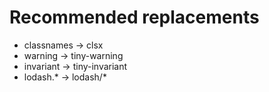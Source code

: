 # Recommended replacements

- classnames -> clsx
- warning -> tiny-warning
- invariant -> tiny-invariant
- lodash.* -> lodash/*
